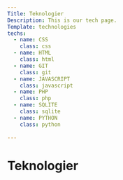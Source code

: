 ```yaml
---
Title: Teknologier
Description: This is our tech page.
Template: technologies
techs:
  - name: CSS
    class: css
  - name: HTML
    class: html
  - name: GIT
    class: git
  - name: JAVASCRIPT
    class: javascript
  - name: PHP
    class: php
  - name: SQLITE
    class: sqlite
  - name: PYTHON
    class: python
  
---
```

Teknologier
================